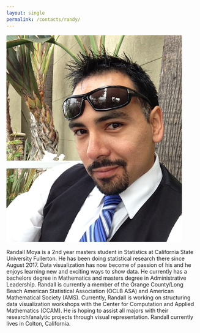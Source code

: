 ```yaml
---
layout: single
permalink: /contacts/randy/
---
```


![](/assets/images/Officers/Randall.png)

Randall Moya is a 2nd year masters student in Statistics at California State University Fullerton.  He has been doing statistical research there since August 2017.  Data visualization has now become of passion of his and he enjoys learning new and exciting ways to show data.  He currently has a bachelors degree in Mathematics and masters degree in Administrative Leadership.  Randall is currently a member of the Orange County/Long Beach American Statistical Association (OCLB ASA) and American Mathematical Society (AMS).  Currently, Randall is working on structuring data visualization workshops with the Center for Computation and Applied Mathematics (CCAM).   He is hoping to assist all majors with their research/analytic projects through visual representation.  Randall currently lives in Colton, California. 